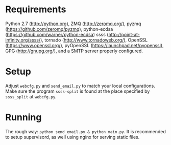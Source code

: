 Requirements
============

Python 2.7 (http://python.org),
ZMQ (http://zeromq.org/),
pyzmq (https://github.com/zeromq/pyzmq),
python-ecdsa (https://github.com/warner/python-ecdsa)
ssss (http://point-at-infinity.org/ssss/),
tornado (http://www.tornadoweb.org/),
OpenSSL (https://www.openssl.org/),
pyOpenSSL (https://launchpad.net/pyopenssl),
GPG (http://gnupg.org/),
and a SMTP server properly configured.

Setup
=====

Adjust `webcfg.py` and `send_email.py` to match your local
configurations. Make sure the program `ssss-split` is found at
the place specified by `ssss_split` at `webcfg.py`.

Running
=======

The rough way: `python send_email.py & python main.py`. It is
recommended to setup supervisord, as well using nginx for
serving static files.

